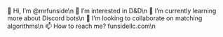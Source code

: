👋 Hi, I’m @mrfunside\n
👀 I’m interested in D&D\n
🌱 I’m currently learning more about Discord bots\n
💞️ I’m looking to collaborate on matching algorithms\n
📫 How to reach me? funsidellc.com\n

